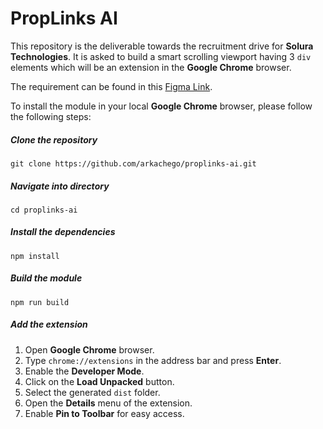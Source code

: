 # PropLinks AI

This repository is the deliverable towards the recruitment drive for **Solura Technologies**. It is asked to build a smart scrolling viewport having 3 `div` elements which will be an extension in the **Google Chrome** browser.

The requirement can be found in this [Figma Link](https://www.figma.com/design/idSgBbOIHzYwz49TQT4QF7/Interview-Excercise).

To install the module in your local **Google Chrome** browser, please follow the following steps:

##### Clone the repository

```
git clone https://github.com/arkachego/proplinks-ai.git
```

##### Navigate into directory

```
cd proplinks-ai
```

##### Install the dependencies

```
npm install
```

##### Build the module

```
npm run build
```

##### Add the extension

1. Open **Google Chrome** browser.
2. Type `chrome://extensions` in the address bar and press **Enter**.
3. Enable the **Developer Mode**.
4. Click on the **Load Unpacked** button.
5. Select the generated `dist` folder.
6. Open the **Details** menu of the extension.
7. Enable **Pin to Toolbar** for easy access.